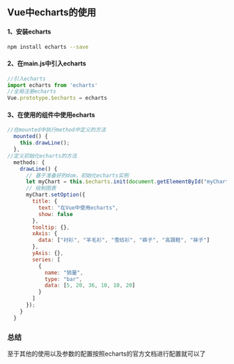 ## Vue中echarts的使用
#### 1、安装echarts
```bash
npm install echarts --save
```
#### 2、在main.js中引入echarts
```js
//引入echarts
import echarts from 'echarts'
//全局注册echarts
Vue.prototype.$echarts = echarts 
```
#### 3、在使用的组件中使用echarts
```js
//在mounted中执行method中定义的方法
  mounted() {
    this.drawLine();
  },
//定义初始化echarts的方法
  methods: {
    drawLine() {
      // 基于准备好的dom，初始化echarts实例
      let myChart = this.$echarts.init(document.getElementById("myChart"));
      // 绘制图表
      myChart.setOption({
        title: {
          text: "在Vue中使用echarts",
          show: false
        },
        tooltip: {},
        xAxis: {
          data: ["衬衫", "羊毛衫", "雪纺衫", "裤子", "高跟鞋", "袜子"]
        },
        yAxis: {},
        series: [
          {
            name: "销量",
            type: "bar",
            data: [5, 20, 36, 10, 10, 20]
          }
        ]
      });
    }
  }
```
### 总结
至于其他的使用以及参数的配置按照echarts的官方文档进行配置就可以了